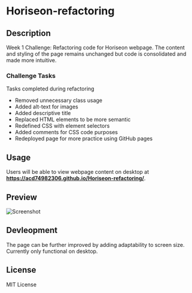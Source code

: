 # Horiseon-refactoring

## Description
Week 1 Challenge:  Refactoring code for Horiseon webpage. The content and styling of the page remains unchanged but code is consolidated and made more intuitive. 

### Challenge Tasks
Tasks completed during refactoring

* Removed unnecessary class usage
* Added alt-text for images
* Added descriptive title
* Replaced HTML elements to be more semantic
* Redefined CSS with element selectors
* Added comments for CSS code purposes
* Redeployed page for more practice using GitHub pages

## Usage
Users will be able to view webpage content on desktop at **https://acd74982306.github.io/Horiseon-refactoring/**.

## Preview
![Screenshot](acd74982306.github.io_Horiseon-refactoring_.png)

## Devleopment
The page can be further improved by adding adaptability to screen size. Currently only functional on desktop.

## License
MIT License




